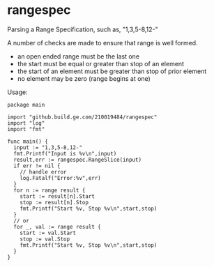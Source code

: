 # rangespec
Parsing a Range Specification, such as, "1,3,5-8,12-"

A number of checks are made to ensure that range is well formed.
- an open ended range must be the last one
- the start must be equal or greater than stop of an element
- the start of an element must be greater than stop of prior element
- no element may be zero (range begins at one)

Usage:

```
package main

import "github.build.ge.com/210019484/rangespec"
import "log"
import "fmt"

func main() {
  input := "1,3,5-8,12-"
  fmt.Printf("Input is %v\n",input)
  result,err := rangespec.RangeSlice(input)
  if err != nil {
    // handle error
    log.Fatalf("Error:%v",err)
  }
  for n := range result {
    start := result[n].Start
    stop := result[n].Stop
    fmt.Printf("Start %v, Stop %v\n",start,stop)
  }
  // or
  for _, val := range result {
    start := val.Start
    stop := val.Stop
    fmt.Printf("Start %v, Stop %v\n",start,stop)
  }
}
```
